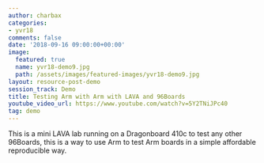 ```yaml
---
author: charbax
categories:
- yvr18
comments: false
date: '2018-09-16 09:00:00+00:00'
image:
  featured: true
  name: yvr18-demo9.jpg
  path: /assets/images/featured-images/yvr18-demo9.jpg
layout: resource-post-demo
session_track: Demo
title: Testing Arm with Arm with LAVA and 96Boards
youtube_video_url: https://www.youtube.com/watch?v=5Y2TNiJPc40
tag: demo
---
```

This is a mini LAVA lab running on a Dragonboard 410c to test any other 96Boards, this is a way to use Arm to test Arm boards in a simple affordable reproducible way.
